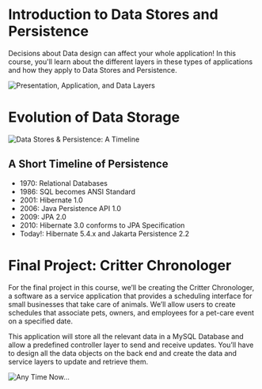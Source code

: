 # Introduction to Data Stores and Persistence
Decisions about Data design can affect your whole application! In this course, you'll learn about the different layers in these types of applications and how they apply to Data Stores and Persistence.


![Presentation, Application, and Data Layers](https://video.udacity-data.com/topher/2020/March/5e73dfed_/.png)

# Evolution of Data Storage
![Data Stores & Persistence: A Timeline](https://github.com/iamAkolab/udacity_javadev_nanodegree/assets/77028341/11d8b12a-0a04-49ef-87af-8bac1f8abf03)

## A Short Timeline of Persistence
* 1970: Relational Databases
* 1986: SQL becomes ANSI Standard
* 2001: Hibernate 1.0
* 2006: Java Persistence API 1.0
* 2009: JPA 2.0
* 2010: Hibernate 3.0 conforms to JPA Specification
* Today!: Hibernate 5.4.x and Jakarta Persistence 2.2

# Final Project: Critter Chronologer
For the final project in this course, we’ll be creating the Critter Chronologer, a software as a service application that provides a scheduling interface for small businesses that take care of animals. We’ll allow users to create schedules that associate pets, owners, and employees for a pet-care event on a specified date.

This application will store all the relevant data in a MySQL Database and allow a predefined controller layer to send and receive updates. You’ll have to design all the data objects on the back end and create the data and service layers to update and retrieve them.

![Any Time Now…](https://github.com/iamAkolab/udacity_javadev_nanodegree/assets/77028341/767515bb-8b01-43df-b801-b4d908138dc9)
